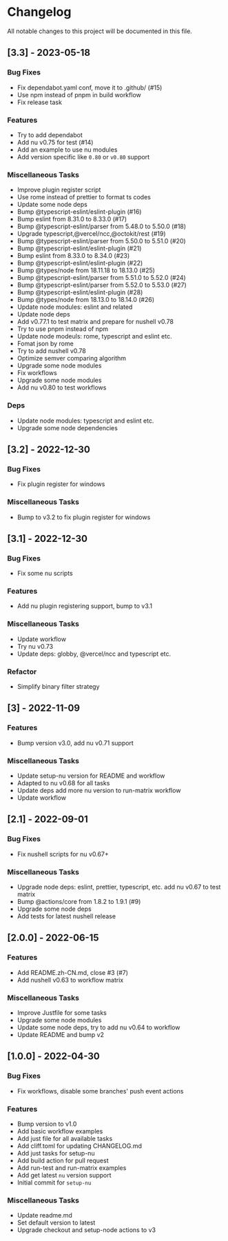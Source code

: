 # Changelog
All notable changes to this project will be documented in this file.

## [3.3] - 2023-05-18

### Bug Fixes

- Fix dependabot.yaml conf, move it to .github/ (#15)
- Use npm instead of pnpm in build workflow
- Fix release task

### Features

- Try to add dependabot
- Add nu v0.75 for test (#14)
- Add an example to use nu modules
- Add version specific like `0.80` or `v0.80` support

### Miscellaneous Tasks

- Improve plugin register script
- Use rome instead of prettier to format ts codes
- Update some node deps
- Bump @typescript-eslint/eslint-plugin (#16)
- Bump eslint from 8.31.0 to 8.33.0 (#17)
- Bump @typescript-eslint/parser from 5.48.0 to 5.50.0 (#18)
- Upgrade typescript,@vercel/ncc,@octokit/rest (#19)
- Bump @typescript-eslint/parser from 5.50.0 to 5.51.0 (#20)
- Bump @typescript-eslint/eslint-plugin (#21)
- Bump eslint from 8.33.0 to 8.34.0 (#23)
- Bump @typescript-eslint/eslint-plugin (#22)
- Bump @types/node from 18.11.18 to 18.13.0 (#25)
- Bump @typescript-eslint/parser from 5.51.0 to 5.52.0 (#24)
- Bump @typescript-eslint/parser from 5.52.0 to 5.53.0 (#27)
- Bump @typescript-eslint/eslint-plugin (#28)
- Bump @types/node from 18.13.0 to 18.14.0 (#26)
- Update node modules: eslint and related
- Update node deps
- Add v0.77.1 to test matrix and prepare for nushell v0.78
- Try to use pnpm instead of npm
- Update node modeuls: rome, typescript and eslint etc.
- Fomat json by rome
- Try to add nushell v0.78
- Optimize semver comparing algorithm
- Upgrade some node modules
- Fix workflows
- Upgrade some node modules
- Add nu v0.80 to test workflows

### Deps

- Update node modules: typescript and eslint etc.
- Upgrade some node dependencies

## [3.2] - 2022-12-30

### Bug Fixes

- Fix plugin register for windows

### Miscellaneous Tasks

- Bump to v3.2 to fix plugin register for windows

## [3.1] - 2022-12-30

### Bug Fixes

- Fix some nu scripts

### Features

- Add nu plugin registering support, bump to v3.1

### Miscellaneous Tasks

- Update workflow
- Try nu v0.73
- Update deps: globby, @vercel/ncc and typescript etc.

### Refactor

- Simplify binary filter strategy

## [3] - 2022-11-09

### Features

- Bump version v3.0, add nu v0.71 support

### Miscellaneous Tasks

- Update setup-nu version for README and workflow
- Adapted to nu v0.68 for all tasks
- Update deps add more nu version to run-matrix workflow
- Update workflow

## [2.1] - 2022-09-01

### Bug Fixes

- Fix nushell scripts for nu v0.67+

### Miscellaneous Tasks

- Upgrade node deps: eslint, prettier, typescript, etc. add nu v0.67 to test matrix
- Bump @actions/core from 1.8.2 to 1.9.1 (#9)
- Upgrade some node deps
- Add tests for latest nushell release

## [2.0.0] - 2022-06-15

### Features

- Add README.zh-CN.md, close #3 (#7)
- Add nushell v0.63 to workflow matrix

### Miscellaneous Tasks

- Improve Justfile for some tasks
- Upgrade some node modules
- Update some node deps, try to add nu v0.64 to workflow
- Update README and bump v2

## [1.0.0] - 2022-04-30

### Bug Fixes

- Fix workflows, disable some branches' push event actions

### Features

- Bump version to v1.0
- Add basic workflow examples
- Add just file for all available tasks
- Add cliff.toml for updating CHANGELOG.md
- Add just tasks for setup-nu
- Add build action for pull request
- Add run-test and run-matrix examples
- Add get latest `nu` version support
- Initial commit for `setup-nu`

### Miscellaneous Tasks

- Update readme.md
- Set default version to latest
- Upgrade checkout and setup-node actions to v3

